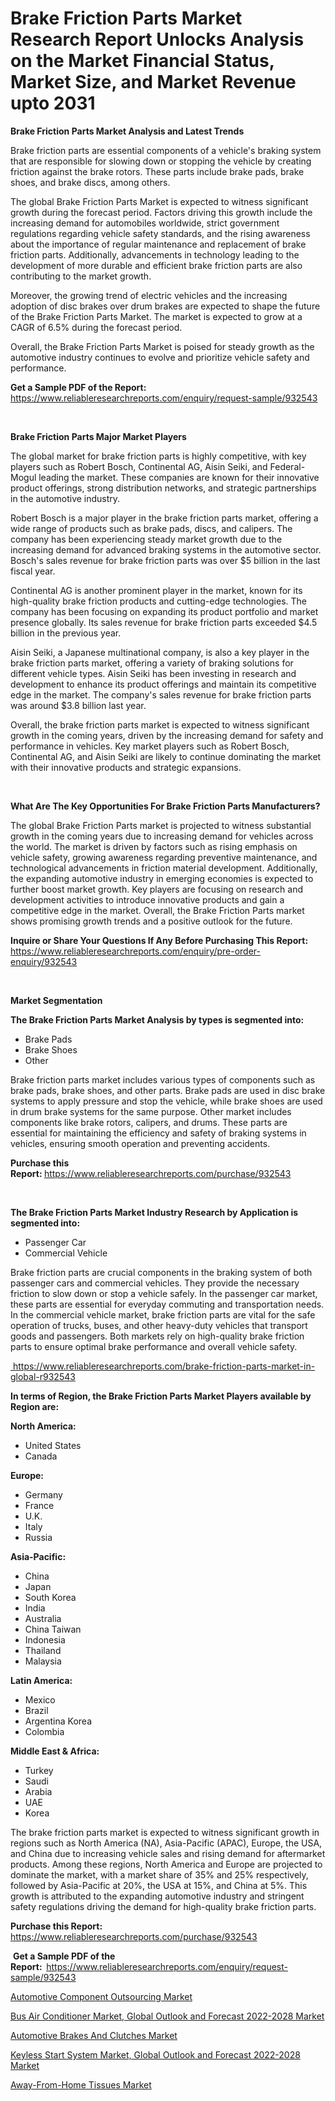 <p><h1>Brake Friction Parts Market Research Report Unlocks Analysis on the Market Financial Status, Market Size, and Market Revenue upto 2031</h1></p><p><strong>Brake Friction Parts Market Analysis and Latest Trends</strong></p>
<p><p>Brake friction parts are essential components of a vehicle's braking system that are responsible for slowing down or stopping the vehicle by creating friction against the brake rotors. These parts include brake pads, brake shoes, and brake discs, among others.</p><p>The global Brake Friction Parts Market is expected to witness significant growth during the forecast period. Factors driving this growth include the increasing demand for automobiles worldwide, strict government regulations regarding vehicle safety standards, and the rising awareness about the importance of regular maintenance and replacement of brake friction parts. Additionally, advancements in technology leading to the development of more durable and efficient brake friction parts are also contributing to the market growth.</p><p>Moreover, the growing trend of electric vehicles and the increasing adoption of disc brakes over drum brakes are expected to shape the future of the Brake Friction Parts Market. The market is expected to grow at a CAGR of 6.5% during the forecast period.</p><p>Overall, the Brake Friction Parts Market is poised for steady growth as the automotive industry continues to evolve and prioritize vehicle safety and performance.</p></p>
<p><strong>Get a Sample PDF of the Report:&nbsp;</strong> <a href="https://www.reliableresearchreports.com/enquiry/request-sample/932543">https://www.reliableresearchreports.com/enquiry/request-sample/932543</a></p>
<p>&nbsp;</p>
<p><strong>Brake Friction Parts Major Market Players</strong></p>
<p><p>The global market for brake friction parts is highly competitive, with key players such as Robert Bosch, Continental AG, Aisin Seiki, and Federal-Mogul leading the market. These companies are known for their innovative product offerings, strong distribution networks, and strategic partnerships in the automotive industry.</p><p>Robert Bosch is a major player in the brake friction parts market, offering a wide range of products such as brake pads, discs, and calipers. The company has been experiencing steady market growth due to the increasing demand for advanced braking systems in the automotive sector. Bosch's sales revenue for brake friction parts was over $5 billion in the last fiscal year.</p><p>Continental AG is another prominent player in the market, known for its high-quality brake friction products and cutting-edge technologies. The company has been focusing on expanding its product portfolio and market presence globally. Its sales revenue for brake friction parts exceeded $4.5 billion in the previous year.</p><p>Aisin Seiki, a Japanese multinational company, is also a key player in the brake friction parts market, offering a variety of braking solutions for different vehicle types. Aisin Seiki has been investing in research and development to enhance its product offerings and maintain its competitive edge in the market. The company's sales revenue for brake friction parts was around $3.8 billion last year.</p><p>Overall, the brake friction parts market is expected to witness significant growth in the coming years, driven by the increasing demand for safety and performance in vehicles. Key market players such as Robert Bosch, Continental AG, and Aisin Seiki are likely to continue dominating the market with their innovative products and strategic expansions.</p></p>
<p>&nbsp;</p>
<p><strong>What Are The Key Opportunities For Brake Friction Parts Manufacturers?</strong></p>
<p><p>The global Brake Friction Parts market is projected to witness substantial growth in the coming years due to increasing demand for vehicles across the world. The market is driven by factors such as rising emphasis on vehicle safety, growing awareness regarding preventive maintenance, and technological advancements in friction material development. Additionally, the expanding automotive industry in emerging economies is expected to further boost market growth. Key players are focusing on research and development activities to introduce innovative products and gain a competitive edge in the market. Overall, the Brake Friction Parts market shows promising growth trends and a positive outlook for the future.</p></p>
<p><strong>Inquire or Share Your Questions If Any Before Purchasing This Report:</strong> <a href="https://www.reliableresearchreports.com/enquiry/pre-order-enquiry/932543">https://www.reliableresearchreports.com/enquiry/pre-order-enquiry/932543</a></p>
<p>&nbsp;</p>
<p><strong>Market Segmentation</strong></p>
<p><strong>The Brake Friction Parts Market Analysis by types is segmented into:</strong></p>
<p><ul><li>Brake Pads</li><li>Brake Shoes</li><li>Other</li></ul></p>
<p><p>Brake friction parts market includes various types of components such as brake pads, brake shoes, and other parts. Brake pads are used in disc brake systems to apply pressure and stop the vehicle, while brake shoes are used in drum brake systems for the same purpose. Other market includes components like brake rotors, calipers, and drums. These parts are essential for maintaining the efficiency and safety of braking systems in vehicles, ensuring smooth operation and preventing accidents.</p></p>
<p><strong>Purchase this Report:&nbsp;</strong><a href="https://www.reliableresearchreports.com/purchase/932543">https://www.reliableresearchreports.com/purchase/932543</a></p>
<p>&nbsp;</p>
<p><strong>The Brake Friction Parts Market Industry Research by Application is segmented into:</strong></p>
<p><ul><li>Passenger Car</li><li>Commercial Vehicle</li></ul></p>
<p><p>Brake friction parts are crucial components in the braking system of both passenger cars and commercial vehicles. They provide the necessary friction to slow down or stop a vehicle safely. In the passenger car market, these parts are essential for everyday commuting and transportation needs. In the commercial vehicle market, brake friction parts are vital for the safe operation of trucks, buses, and other heavy-duty vehicles that transport goods and passengers. Both markets rely on high-quality brake friction parts to ensure optimal brake performance and overall vehicle safety.</p></p>
<p><a href="https://www.reliableresearchreports.com/brake-friction-parts-market-in-global-r932543">&nbsp;https://www.reliableresearchreports.com/brake-friction-parts-market-in-global-r932543</a></p>
<p><strong>In terms of Region, the Brake Friction Parts Market Players available by Region are:</strong></p>
<p>
    <p> <strong> North America: </strong>
        <ul>
            <li>United States</li>
            <li>Canada</li>
        </ul>
        </p> 
    <p> <strong> Europe: </strong>
        <ul>
            <li>Germany</li>
            <li>France</li>
            <li>U.K.</li>
            <li>Italy</li>
            <li>Russia</li>
        </ul>
        </p> 
    <p> <strong> Asia-Pacific: </strong>
        <ul>
            <li>China</li>
            <li>Japan</li>
            <li>South Korea</li>
            <li>India</li>
            <li>Australia</li>
            <li>China Taiwan</li>
            <li>Indonesia</li>
            <li>Thailand</li>
            <li>Malaysia</li>
        </ul>
        </p> 
    <p> <strong> Latin America: </strong>
        <ul>
            <li>Mexico</li>
            <li>Brazil</li>
            <li>Argentina Korea</li>
            <li>Colombia</li>
        </ul>
        </p> 
    <p> <strong> Middle East & Africa: </strong>
        <ul>
            <li>Turkey</li>
            <li>Saudi</li>
            <li>Arabia</li>
            <li>UAE</li>
            <li>Korea</li>
        </ul>
    </p>
    </p>
<p><p>The brake friction parts market is expected to witness significant growth in regions such as North America (NA), Asia-Pacific (APAC), Europe, the USA, and China due to increasing vehicle sales and rising demand for aftermarket products. Among these regions, North America and Europe are projected to dominate the market, with a market share of 35% and 25% respectively, followed by Asia-Pacific at 20%, the USA at 15%, and China at 5%. This growth is attributed to the expanding automotive industry and stringent safety regulations driving the demand for high-quality brake friction parts.</p></p>
<p><strong>Purchase this Report: </strong><a href="https://www.reliableresearchreports.com/purchase/932543">https://www.reliableresearchreports.com/purchase/932543</a></p>
<p>&nbsp;<strong>Get a Sample PDF of the Report:&nbsp;&nbsp;</strong><a href="https://www.reliableresearchreports.com/enquiry/request-sample/932543">https://www.reliableresearchreports.com/enquiry/request-sample/932543</a></p>
<p><strong></strong></p>
<p><p><a href="https://github.com/rahu1506/Market-Research-Report-List-5/blob/main/automotive-component-outsourcing-market.md">Automotive Component Outsourcing Market</a></p><p><a href="https://issuu.com/reportprime-2/docs/bus-air-conditioner-market-global-o_bd09b967675ed2">Bus Air Conditioner Market, Global Outlook and Forecast 2022-2028 Market</a></p><p><a href="https://github.com/juniordelafrance/Market-Research-Report-List-4/blob/main/automotive-brakes-and-clutches-market.md">Automotive Brakes And Clutches Market</a></p><p><a href="https://issuu.com/reportprime-2/docs/keyless-start-system-market-global-_2b191e441b1205">Keyless Start System Market, Global Outlook and Forecast 2022-2028 Market</a></p><p><a href="https://github.com/FassouRP/Market-Research-Report-List-6/blob/main/away-from-home-tissues-market.md">Away-From-Home Tissues Market</a></p></p>